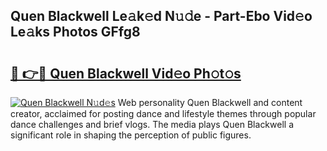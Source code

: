 ## Quen Blackwell Le𝚊k𝚎d N𝚞𝚍e - Part-Ebo Vid𝚎o Le𝚊ks Photos GFfg8

# <h2><a href="http://fbfjtqr.evod.top/?m=Quen+Blackwell">🔗 👉🔴 Quen Blackwell Vid𝚎o Ph𝚘t𝚘s</a></h2>

[![Quen Blackwell N𝚞d𝚎s](https://i.imgur.com/8V9OHl7.gif)](http://fbfjtqr.evod.top/?m=Quen+Blackwell)
Web personality Quen Blackwell and content creator, acclaimed for posting dance and lifestyle themes through popular dance challenges and brief vlogs. The media plays Quen Blackwell a significant role in shaping the perception of public figures. 
